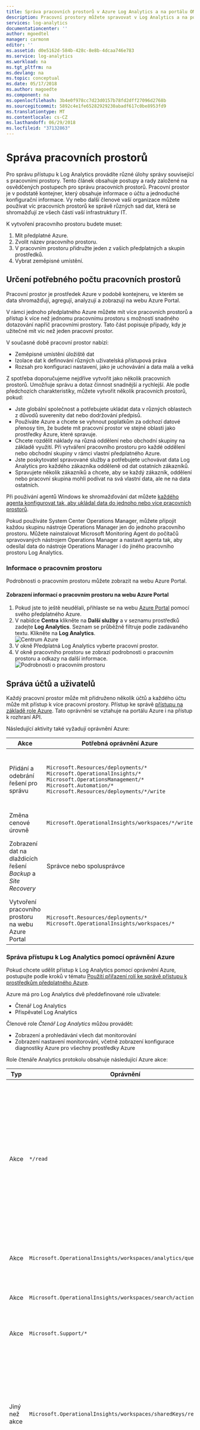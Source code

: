 ```yaml
---
title: Správa pracovních prostorů v Azure Log Analytics a na portálu OMS | Dokumentace Microsoftu
description: Pracovní prostory můžete spravovat v Log Analytics a na portálu OMS pomocí různých úloh správy prováděných s uživateli, účty, pracovními prostory a účty Azure.
services: log-analytics
documentationcenter: ''
author: mgoedtel
manager: carmonm
editor: ''
ms.assetid: d0e5162d-584b-428c-8e8b-4dcaa746e783
ms.service: log-analytics
ms.workload: na
ms.tgt_pltfrm: na
ms.devlang: na
ms.topic: conceptual
ms.date: 05/17/2018
ms.author: magoedte
ms.component: na
ms.openlocfilehash: 3b4e0f978cc7d23d0157b78fd2dff27096d2768b
ms.sourcegitcommit: 5892c4e1fe65282929230abadf617c0be8953fd9
ms.translationtype: MT
ms.contentlocale: cs-CZ
ms.lasthandoff: 06/29/2018
ms.locfileid: "37132863"
---
```

# <a name="manage-workspaces"></a>Správa pracovních prostorů

Pro správu přístupu k Log Analytics provádíte různé úlohy správy související s pracovními prostory. Tento článek obsahuje postupy a rady založené na osvědčených postupech pro správu pracovních prostorů. Pracovní prostor je v podstatě kontejner, který obsahuje informace o účtu a jednoduché konfigurační informace. Vy nebo další členové vaší organizace můžete používat víc pracovních prostorů ke správě různých sad dat, která se shromažďují ze všech částí vaší infrastruktury IT.

K vytvoření pracovního prostoru budete muset:

1. Mít předplatné Azure.
2. Zvolit název pracovního prostoru.
3. V pracovním prostoru přidružte jeden z vašich předplatných a skupin prostředků.
4. Vybrat zeměpisné umístění.

## <a name="determine-the-number-of-workspaces-you-need"></a>Určení potřebného počtu pracovních prostorů
Pracovní prostor je prostředek Azure v podobě kontejneru, ve kterém se data shromažďují, agregují, analyzují a zobrazují na webu Azure Portal.

V rámci jednoho předplatného Azure můžete mít více pracovních prostorů a přístup k více než jednomu pracovnímu prostoru s možností snadného dotazování napříč pracovními prostory. Tato část popisuje případy, kdy je užitečné mít víc než jeden pracovní prostor.

V současné době pracovní prostor nabízí:

* Zeměpisné umístění úložiště dat
* Izolace dat k definování různých uživatelská přístupová práva
* Rozsah pro konfiguraci nastavení, jako je uchovávání a data malá a velká

Z spotřeba doporučujeme nejdříve vytvořit jako několik pracovních prostorů. Umožňuje správu a dotaz činnost snadnější a rychlejší. Ale podle předchozích charakteristiky, můžete vytvořit několik pracovních prostorů, pokud:

* Jste globální společnost a potřebujete ukládat data v různých oblastech z důvodů suverenity dat nebo dodržování předpisů.
* Používáte Azure a chcete se vyhnout poplatkům za odchozí datové přenosy tím, že budete mít pracovní prostor ve stejné oblasti jako prostředky Azure, které spravuje.
* Chcete rozdělit náklady na různá oddělení nebo obchodní skupiny na základě využití. Při vytváření pracovního prostoru pro každé oddělení nebo obchodní skupiny v rámci vlastní předplatného Azure.
* Jste poskytovatel spravované služby a potřebujete uchovávat data Log Analytics pro každého zákazníka odděleně od dat ostatních zákazníků.
* Spravujete několik zákazníků a chcete, aby se každý zákazník, oddělení nebo pracovní skupina mohli podívat na svá vlastní data, ale ne na data ostatních.

Při používání agentů Windows ke shromažďování dat můžete [každého agenta konfigurovat tak, aby ukládal data do jednoho nebo více pracovních prostorů](log-analytics-windows-agents.md).

Pokud používáte System Center Operations Manager, můžete připojit každou skupinu nástroje Operations Manager jen do jednoho pracovního prostoru. Můžete nainstalovat Microsoft Monitoring Agent do počítačů spravovaných nástrojem Operations Manager a nastavit agenta tak, aby odesílal data do nástroje Operations Manager i do jiného pracovního prostoru Log Analytics.

### <a name="workspace-information"></a>Informace o pracovním prostoru

Podrobnosti o pracovním prostoru můžete zobrazit na webu Azure Portal. 

#### <a name="view-workspace-information-in-the-azure-portal"></a>Zobrazení informací o pracovním prostoru na webu Azure Portal

1. Pokud jste to ještě neudělali, přihlaste se na webu [Azure Portal](https://portal.azure.com) pomocí svého předplatného Azure.
2. V nabídce **Centra** klikněte na **Další služby** a v seznamu prostředků zadejte **Log Analytics**. Seznam se průběžně filtruje podle zadávaného textu. Klikněte na **Log Analytics**.  
    ![Centrum Azure](./media/log-analytics-manage-access/hub.png)  
3. V okně Předplatná Log Analytics vyberte pracovní prostor.
4. V okně pracovního prostoru se zobrazí podrobnosti o pracovním prostoru a odkazy na další informace.  
    ![Podrobnosti o pracovním prostoru](./media/log-analytics-manage-access/workspace-details.png)  


## <a name="manage-accounts-and-users"></a>Správa účtů a uživatelů
Každý pracovní prostor může mít přidruženo několik účtů a každého účtu může mít přístup k více pracovní prostory. Přístup ke správě [přístupu na základě role Azure](../active-directory/role-based-access-control-configure.md). Tato oprávnění se vztahuje na portálu Azure i na přístup k rozhraní API.


Následující aktivity také vyžadují oprávnění Azure:

| Akce                                                          | Potřebná oprávnění Azure | Poznámky |
|-----------------------------------------------------------------|--------------------------|-------|
| Přidání a odebrání řešení pro správu                        | `Microsoft.Resources/deployments/*` <br> `Microsoft.OperationalInsights/*` <br> `Microsoft.OperationsManagement/*` <br> `Microsoft.Automation/*` <br> `Microsoft.Resources/deployments/*/write` | Tato oprávnění je potřeba udělit na úrovni skupiny prostředků nebo předplatného. |
| Změna cenové úrovně                                       | `Microsoft.OperationalInsights/workspaces/*/write` | |
| Zobrazení dat na dlaždicích řešení *Backup* a *Site Recovery* | Správce nebo spolusprávce | Má přístup k prostředkům nasazeným pomocí modelu nasazení Azure Classic. |
| Vytvoření pracovního prostoru na webu Azure Portal                        | `Microsoft.Resources/deployments/*` <br> `Microsoft.OperationalInsights/workspaces/*` ||


### <a name="managing-access-to-log-analytics-using-azure-permissions"></a>Správa přístupu k Log Analytics pomocí oprávnění Azure
Pokud chcete udělit přístup k Log Analytics pomocí oprávnění Azure, postupujte podle kroků v tématu [Použití přiřazení rolí ke správě přístupu k prostředkům předplatného Azure](../active-directory/role-based-access-control-configure.md).

Azure má pro Log Analytics dvě předdefinované role uživatele:
- Čtenář Log Analytics
- Přispěvatel Log Analytics

Členové role *Čtenář Log Analytics* můžou provádět:
- Zobrazení a prohledávání všech dat monitorování 
- Zobrazení nastavení monitorování, včetně zobrazení konfigurace diagnostiky Azure pro všechny prostředky Azure

Role čtenáře Analytics protokolu obsahuje následující Azure akce:

| Typ    | Oprávnění | Popis |
| ------- | ---------- | ----------- |
| Akce | `*/read`   | Možnost zobrazit všechny prostředky Azure a konfigurace prostředků. To zahrnuje zobrazení: <br> Stavu rozšíření virtuálního počítače <br> Konfigurace diagnostiky Azure pro prostředky <br> Všech vlastnosti a nastavení všech prostředků |
| Akce | `Microsoft.OperationalInsights/workspaces/analytics/query/action` | Možnost provádět dotazy prohledávání protokolů v2 |
| Akce | `Microsoft.OperationalInsights/workspaces/search/action` | Možnost provádět dotazy prohledávání protokolů v1 |
| Akce | `Microsoft.Support/*` | Možnost otevírat případy podpory |
|Jiný než akce | `Microsoft.OperationalInsights/workspaces/sharedKeys/read` | Brání čtení pracovního prostoru se vyžaduje k používání shromažďování dat rozhraní API a nainstalovat agenty klíč. To zabrání uživateli v přidávání nových prostředků do pracovního prostoru |


Členové role *Přispěvatel Log Analytics* můžou provádět:
- Načíst všechna data monitorování, jak můžete Log Analytics Reader  
- Vytváření a konfigurace účtů služby Automation  
- Přidání a odebrání řešení pro správu    
    > [!NOTE] 
    > Aby bylo možné úspěšně provést poslední dvě akce, je potřeba udělit na úrovni skupiny nebo předplatného prostředků toto oprávnění.  

- Čtení klíčů účtu úložiště   
- Konfigurace shromažďování protokolů ze služby Azure Storage  
- Úprava nastavení monitorování pro prostředky Azure, včetně
  - Přidání rozšíření virtuálního počítače na virtuální počítače
  - Konfigurace diagnostiky Azure pro všechny prostředky Azure

> [!NOTE] 
> Možnost přidat rozšíření virtuálního počítače na virtuální počítač můžete použít k získání úplné kontroly nad virtuálním počítačem.

Role Přispěvatel Analytics protokolu obsahuje následující Azure akce:

| Oprávnění | Popis |
| ---------- | ----------- |
| `*/read`     | Možnost zobrazit všechny prostředky a jejich konfiguraci. To zahrnuje zobrazení: <br> Stavu rozšíření virtuálního počítače <br> Konfigurace diagnostiky Azure pro prostředky <br> Všech vlastnosti a nastavení všech prostředků |
| `Microsoft.Automation/automationAccounts/*` | Možnost vytvořit a konfigurovat účty služby Azure Automation, včetně přidávání a úprav runbooků |
| `Microsoft.ClassicCompute/virtualMachines/extensions/*` <br> `Microsoft.Compute/virtualMachines/extensions/*` | Přidání, aktualizace a odebrání rozšíření virtuálního počítače, včetně rozšíření Microsoft Monitoring Agent a rozšíření Agent OMS pro Linux |
| `Microsoft.ClassicStorage/storageAccounts/listKeys/action` <br> `Microsoft.Storage/storageAccounts/listKeys/action` | Zobrazení klíče účtu úložiště. Požadovaný ke konfiguraci Log Analytics pro čtení protokolů z účtů služby Azure Storage |
| `Microsoft.Insights/alertRules/*` | Přidání, aktualizace a odebrání pravidel upozornění |
| `Microsoft.Insights/diagnosticSettings/*` | Přidání, aktualizace a odebrání nastavení diagnostiky pro prostředky Azure |
| `Microsoft.OperationalInsights/*` | Přidání, aktualizace a odebrání konfigurace pro pracovní prostory Log Analytics |
| `Microsoft.OperationsManagement/*` | Přidání a odebrání řešení pro správu |
| `Microsoft.Resources/deployments/*` | Vytvoření a odstranění nasazení. Požadováno pro přidávání a odebírání řešení, pracovních prostorů a účtů služby Automation |
| `Microsoft.Resources/subscriptions/resourcegroups/deployments/*` | Vytvoření a odstranění nasazení. Požadováno pro přidávání a odebírání řešení, pracovních prostorů a účtů služby Automation |

Pokud chcete přidat uživatele do role uživatele nebo je z ní odebrat, je potřeba mít oprávnění `Microsoft.Authorization/*/Delete` a `Microsoft.Authorization/*/Write`.

Pomocí těchto rolí můžete uživatelům udělit přístup v různých oborech:
- Předplatné – Přístup ke všem pracovním prostorům v rámci předplatného
- Skupina prostředků – Přístup ke všem pracovním prostorům v rámci skupiny prostředků
- Prostředek – Přístup pouze k zadanému pracovnímu prostoru

Doporučujeme provést přiřazení na úrovni prostředků (pracovního prostoru), abyste zajistili přesné řízení přístupu.  Pomocí [vlastních rolí](../active-directory/role-based-access-control-custom-roles.md) můžete vytvářet role s konkrétními požadovanými oprávněními.

## <a name="link-an-existing-workspace-to-an-azure-subscription"></a>Připojení existujícího pracovního prostoru k předplatnému Azure
Všechny pracovní prostory vytvořené po 26. září 2016 musí být propojené s předplatným Azure v okamžiku vytvoření. Pracovní prostory vytvořené před tímto datem je potřeba propojit s předplatným při přihlášení. Když vytváříte pracovní prostor z webu Azure Portal nebo propojujete pracovní prostor s předplatným Azure, služba Azure Active Directory se propojí jako účet vaší organizace.

### <a name="to-link-a-workspace-to-an-azure-subscription-in-the-azure-portal"></a>Propojení pracovního prostoru s předplatným Azure na webu Azure Portal
1. Přihlaste se k webu [Azure Portal](http://portal.azure.com).
2. Přejděte na **Log Analytics** a vyberte tuto možnost.
3. Uvidíte svůj seznam existujících pracovních prostorů. Klikněte na tlačítko **Add** (Přidat).  
   ![seznam pracovních prostorů](./media/log-analytics-manage-access/manage-access-link-azure01.png)
4. V oddílu **OMS Workspace** klikněte na možnost **Or link existing** (Nebo propojit existující).  
   ![propojení existujícího](./media/log-analytics-manage-access/manage-access-link-azure02.png)
5. Klikněte na **Configure required settings** (Konfigurovat požadovaná nastavení).  
   ![konfigurace požadovaných nastavení](./media/log-analytics-manage-access/manage-access-link-azure03.png)
6. Uvidíte seznam pracovních prostorů, které ještě nejsou propojené s vaším účtem Azure. Vyberte pracovní prostor.  
   ![Výběr pracovního prostoru](./media/log-analytics-manage-access/manage-access-link-azure04.png)
7. Je-li to třeba, můžete změnit hodnoty následujících položek:
   * Předplatné
   * Skupina prostředků
   * Umístění
   * Cenová úroveň  
     ![Změna hodnot](./media/log-analytics-manage-access/manage-access-link-azure05.png)
8. Klikněte na **OK**. Pracovní prostor je teď propojený s vaším účtem Azure.

> [!NOTE]
> Pokud nevidíte pracovní prostor, s kterým chcete účet propojit, znamená to, že vaše předplatné Azure nemá přístup k pracovnímu prostoru, který jste vytvořili na portálu OMS.  Informace o udělení přístupu k tomuto účtu z portálu OMS najdete v části [Přidání uživatele do existujícího pracovního prostoru](#add-a-user-to-an-existing-workspace).
>
>

## <a name="upgrade-a-workspace-to-a-paid-plan"></a>Upgrade pracovního prostoru na placený tarif
Ve službě OMS existují tři tarify pracovního prostoru: **Free**, **Standalone** a **Premium**.  Pokud používáte tarif *Free*, existuje limit 500 MB pro odesílání dat do služby Log Analytics.  Pokud toto množství překročíte, budete muset přejít na placený tarif, aby se vám neshromažďovala data nad tento limit. Svůj tarif můžete kdykoli změnit.  Informace o cenách OMS najdete na stránce [podrobností o cenách](https://www.microsoft.com/en-us/cloud-platform/operations-management-suite-pricing).

### <a name="using-entitlements-from-an-oms-subscription"></a>Používání nároků z předplatného OMS
Pokud chcete používat nároky z nákupu OMS E1, OMS E2 OMS nebo doplňku OMS pro System Center, zvolte tarif *OMS* služby OMS Log Analytics.

Když si koupíte předplatné OMS, nároky se přidají do vaší smlouvy Enterprise. Jakékoli předplatné vytvořené v rámci této smlouvy může tento nárok uplatnit. Všechny pracovní prostory v těchto předplatných uplatňují nárok na OMS.

Pokud se chcete ujistit, že váš pracovní prostor využívá nárok plynoucí z předplatného OMS, proveďte následující:

1. Vytvořte pracovní prostor v předplatném Azure, které je součástí smlouvy Enterprise obsahující předplatné OMS.
2. Vyberte pro pracovní prostor tarif *OMS*.

> [!NOTE]
> Pokud jste pracovní prostor vytvořili před 26. zářím 2016 a cenový tarif služby Log Analytics je *Premium*, bude tento pracovní prostor uplatňovat nárok z doplňku OMS pro System Center. Své nároky můžete využít také tak, že přejdete na cenovou úroveň *OMS*.
>
>

Nároky na předplatné OMS nejsou viditelné na Azure nebo na portálu OMS. Tento nárok uvidíte jen na webu Enterprise Portal.  

Pokud potřebujete změnit předplatné Azure, se kterým je pracovní prostor propojený, můžete použít rutinu prostředí Azure PowerShell [Move-AzureRmResource](https://msdn.microsoft.com/library/mt652516.aspx).

### <a name="using-azure-commitment-from-an-enterprise-agreement"></a>Využití závazků Azure ze smlouvy Enterprise
Pokud nemáte předplatné OMS, platíte za každou součást OMS zvlášť a využití se zobrazí na faktuře Azure.

Pokud jsou vaše předplatná Azure propojena se smlouvou Enterprise s finančním závazkem, využití služby Log Analytics se bude automaticky strhávat ze zbývajícího finančního závazku.

Pokud potřebujete změnit předplatné Azure, se kterým je pracovní prostor propojený, můžete použít rutinu prostředí Azure PowerShell [Move-AzureRmResource](https://msdn.microsoft.com/library/mt652516.aspx).  

### <a name="change-a-workspace-to-a-paid-pricing-tier-in-the-azure-portal"></a>Změna pracovního prostoru na placenou cenovou úroveň na webu Azure Portal
1. Přihlaste se k webu [Azure Portal](http://portal.azure.com).
2. Přejděte na **Log Analytics** a vyberte tuto možnost.
3. Uvidíte svůj seznam existujících pracovních prostorů. Vyberte pracovní prostor.  
4. V okně pracovního prostoru v části **Obecné** klikněte na **Cenová úroveň**.  
5. V části **Cenová úroveň** vyberte cenovou úroveň a klikněte na **Vybrat**.  
    ![výběr tarifu](./media/log-analytics-manage-access/manage-access-change-plan03.png)
6. Po aktualizaci zobrazení na webu Azure Portal uvidíte položku **Cenová úroveň** aktualizovanou na vybranou úroveň.  
    ![aktualizovaný plán](./media/log-analytics-manage-access/manage-access-change-plan04.png)

> [!NOTE]
> Pokud je váš pracovní prostor propojený s účtem Automation, musíte před tím, než budete moci vybrat cenovou úroveň *Standalone (za GB)*, odstranit všechna řešení **Automation and Control** a zrušit propojení s účtem Automation. V okně pracovního prostoru v části **Obecné** klikněte na **Řešení**. Zobrazí se řešení a můžete je odstranit. Propojení s účtem Automation zrušíte kliknutím na název účtu Automation v okně **Cenová úroveň**.
>
>

### <a name="change-a-workspace-to-a-paid-pricing-tier-in-the-oms-portal"></a>Změna pracovního prostoru na placenou cenovou úroveň na portálu OMS

Pokud chcete změnit cenovou úroveň pomocí portálu OMS, musíte mít předplatné Azure.

1. Na portálu OMS klikněte na dlaždici **Nastavení**.
2. Klikněte na kartu **Accounts** (Účty) a potom na kartu **Azure Subscription & Data Plan** (Předplatné a datový tarif Azure).
3. Klikněte na cenovou úroveň, kterou chcete použít.
4. Klikněte na **Uložit**.  
   ![Předplatné a datové tarify](./media/log-analytics-manage-access/subscription-tab.png)

Váš nový datový tarif se zobrazí pásu karet portálu OMS v horní části webové stránky.

![Pás karet OMS](./media/log-analytics-manage-access/data-plan-changed.png)


## <a name="change-how-long-log-analytics-stores-data"></a>Změna doby, po kterou služba Log Analytics ukládá data

Na cenové úrovni Free služba Log Analytics zpřístupňuje data za posledních sedm dnů.
Na cenové úrovni Standard služba Log Analytics zpřístupňuje data za posledních 30 dnů.
Na cenové úrovni Premium služba Log Analytics zpřístupňuje data za posledních 365 dnů.
Na cenových úrovních Standalone a OMS služba Log Analytics ve výchozím nastavení zpřístupňuje data za posledních 31 dnů.

Při použití cenových úrovní Standalone a OMS můžete uchovávat až 2 roky dat (730 dnů). Za data uložená déle, než je výchozích 31 dnů, se účtuje poplatek za uchování. Další informace o cenách najdete v tématu věnovaném [poplatkům za nadlimitní využití](https://azure.microsoft.com/pricing/details/log-analytics/).

Informace o změně doby uchovávání dat najdete v tématu [Správa nákladů pomocí řízení objemu dat a jejich uchovávání ve službě Log Analytics](log-analytics-manage-cost-storage.md).


## <a name="delete-a-log-analytics-workspace"></a>Odstranění pracovního prostoru Log Analytics
Když odstraníte pracovní prostor Log Analytics, odstraní se všechna data související s vaším pracovním prostorem ze služby Log Analytics během 30 dní.

Pokud jste správce a k pracovnímu prostoru bylo přidruženo víc uživatelů, přidružení těchto uživatelů s pracovním prostorem se přeruší. Pokud byli tito uživatelé přidruženi s jinými pracovními prostory, můžou pokračovat v používání služby Log Analytics s těmito prostory. Pokud ale s jinými pracovními prostory přidružení nejsou, budou muset pro další používání služby vytvořit pracovní prostor. Informace o odstranění pracovního prostoru najdete v tématu [Odstranění pracovního prostoru Azure Log Analytics](log-analytics-manage-del-workspace.md)

## <a name="next-steps"></a>Další postup
* V článku [Shromažďování dat z počítačů v prostředí se službou Log Analytics](log-analytics-concept-hybrid.md) najdete informace o shromažďování dat z počítačů v datacentru nebo jiném cloudovém prostředí.
* V článku [Shromažďování dat o virtuálních počítačích Azure](log-analytics-quick-collect-azurevm.md) najdete informace o konfiguraci shromažďování dat z virtuálních počítačů Azure.  
* Článek [Přidání řešení Log Analytics z galerie řešení](log-analytics-add-solutions.md) popisuje přidání funkcí a shromažďování dat.

